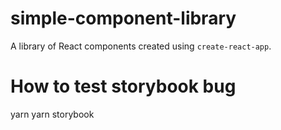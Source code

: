 # simple-component-library

A library of React components created using `create-react-app`.

# How to test storybook bug
yarn
yarn storybook